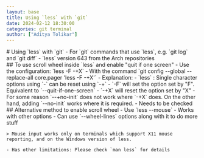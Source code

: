```yaml
---
layout: base
title: Using `less` with `git`
date: 2024-02-12 18:30:00
categories: git terminal
author: ["Aditya Tolikar"]
---
```

<div markdown="1" class="content-tile">
# Using `less` with `git`
- For `git` commands that use `less`, e.g. `git log` and `git diff`
- `less` version 643 from the Arch repositories

<div markdown="1" class="content-tile-l2">
## To use scroll wheel inside `less` and enable "quit if one screen"
- Use the configuration:
	`less -F -+X`
- With the command
	`git config --global --replace-all core.pager 'less -F -+X'`
- Explanation:
	- `less` : Single character options using `-` can be reset using `-+`
	- `-F` will set the option set by "F". Equivalent to `--quit-if-one-screen`
	- `-+X` will reset the option set by "X"
		- For some reason `--+no-init` does not work where `-+X` does. On the other hand, adding `--no-init` works where it is required.
			- Needs to be checked

</div>
<div markdown="1" class="content-tile-l2">
## Alternative method to enable scroll wheel
- Use `less --mouse`
	- Works with other options
	- Can use `--wheel-lines` options along with it to do more stuff
	
	> Mouse input works only on terminals which support X11 mouse reporting, and on the Windows version of less.
	
	- Has other limitations: Please check `man less` for details

</div>
</div>
